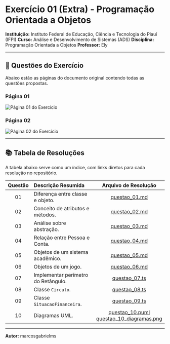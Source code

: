 # Exercício 01 (Extra) - Programação Orientada a Objetos

**Instituição:** Instituto Federal de Educação, Ciência e Tecnologia do Piauí (IFPI)
**Curso:** Análise e Desenvolvimento de Sistemas (ADS)
**Disciplina:** Programação Orientada a Objetos
**Professor:** Ely

---

## 📄 Questões do Exercício

Abaixo estão as páginas do documento original contendo todas as questões propostas.

### Página 01
![Página 01 do Exercício](./pagina_01.png)

### Página 02
![Página 02 do Exercício](./pagina_02.png)

---

## 📚 Tabela de Resoluções

A tabela abaixo serve como um índice, com links diretos para cada resolução no repositório.

| Questão | Descrição Resumida | Arquivo de Resolução |
| :---: | :--- | :---: |
| 01 | Diferença entre classe e objeto. | [questao_01.md](./questao_01.md) |
| 02 | Conceito de atributos e métodos. | [questao_02.md](./questao_02.md) |
| 03 | Análise sobre abstração. | [questao_03.md](./questao_03.md) |
| 04 | Relação entre Pessoa e Conta. | [questao_04.md](./questao_04.md) |
| 05 | Objetos de um sistema acadêmico. | [questao_05.md](./questao_05.md) |
| 06 | Objetos de um jogo. | [questao_06.md](./questao_06.md) |
| 07 | Implementar perímetro do Retângulo. | [questao_07.ts](./questao_07.ts) |
| 08 | Classe `Circulo`. | [questao_08.ts](./questao_08.ts) |
| 09 | Classe `SituacaoFinanceira`. | [questao_09.ts](./questao_09.ts) |
| 10 | Diagramas UML. | [questao_10.puml](./questao_10.puml) <br> [questao_10_diagramas.png](./questao_10_diagramas.png) |

---
**Autor:** marcosgabrielms
